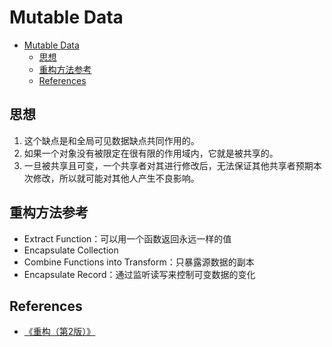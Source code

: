 # Mutable Data


<!-- TOC -->

- [Mutable Data](#mutable-data)
    - [思想](#思想)
    - [重构方法参考](#重构方法参考)
    - [References](#references)

<!-- /TOC -->


## 思想
1. 这个缺点是和全局可见数据缺点共同作用的。
2. 如果一个对象没有被限定在很有限的作用域内，它就是被共享的。
3. 一旦被共享且可变，一个共享者对其进行修改后，无法保证其他共享者预期本次修改，所以就可能对其他人产生不良影响。


## 重构方法参考
* Extract Function：可以用一个函数返回永远一样的值
* Encapsulate Collection
* Combine Functions into Transform：只暴露源数据的副本
* Encapsulate Record：通过监听读写来控制可变数据的变化


## References
* [《重构（第2版）》](https://book.douban.com/subject/33400354/)
